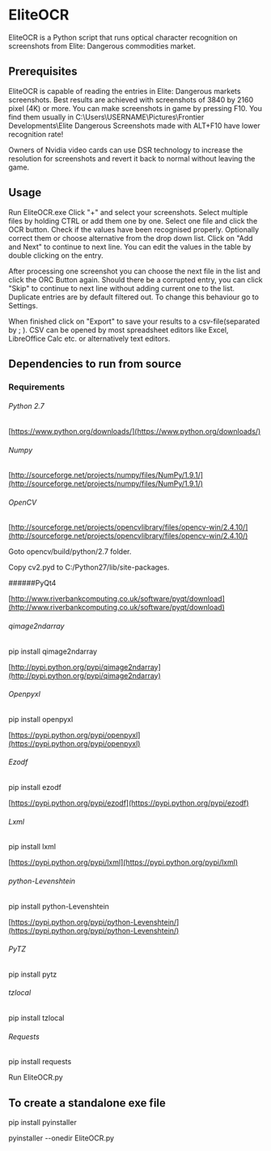 EliteOCR
==============
EliteOCR is a Python script that runs optical character recognition on screenshots
from Elite: Dangerous commodities market. 

Prerequisites
--------------
EliteOCR is capable of reading the entries in Elite: Dangerous markets screenshots.
Best results are achieved with screenshots of 3840 by 2160 pixel (4K) or more.
You can make screenshots in game by pressing F10. You find them usually in
C:\Users\USERNAME\Pictures\Frontier Developments\Elite Dangerous
Screenshots made with ALT+F10 have lower recognition rate!

Owners of Nvidia video cards can use DSR technology to increase the resolution 
for screenshots and revert it back to normal without leaving the game.

Usage
--------------
Run EliteOCR.exe
Click "+" and select your screenshots. Select multiple files by holding CTRL or add them one by one.
Select one file and click the OCR button. Check if the values have been recognised properly.
Optionally correct them or choose alternative from the drop down list. Click on "Add and Next"
to continue to next line. You can edit the values in the table by double clicking on the entry.

After processing one screenshot you can choose the next file in the list and click the ORC Button
again. Should there be a corrupted entry, you can click "Skip" to continue to next line without adding
current one to the list. Duplicate entries are by default filtered out. To change this behaviour
go to Settings.

When finished click on "Export" to save your results to a csv-file(separated by ; ). CSV can be
opened by most spreadsheet editors like Excel, LibreOffice Calc etc. or alternatively text editors.


Dependencies to run from source
--------------

### Requirements

###### Python 2.7 

[https://www.python.org/downloads/](https://www.python.org/downloads/)

###### Numpy 

[http://sourceforge.net/projects/numpy/files/NumPy/1.9.1/](http://sourceforge.net/projects/numpy/files/NumPy/1.9.1/)

###### OpenCV 

[http://sourceforge.net/projects/opencvlibrary/files/opencv-win/2.4.10/](http://sourceforge.net/projects/opencvlibrary/files/opencv-win/2.4.10/) 

Goto opencv/build/python/2.7 folder. 

Copy cv2.pyd to C:/Python27/lib/site-packages.

######PyQt4 

[http://www.riverbankcomputing.co.uk/software/pyqt/download](http://www.riverbankcomputing.co.uk/software/pyqt/download)

###### qimage2ndarray 

pip install qimage2ndarray 

[http://pypi.python.org/pypi/qimage2ndarray](http://pypi.python.org/pypi/qimage2ndarray)

###### Openpyxl 

pip install openpyxl

[https://pypi.python.org/pypi/openpyxl](https://pypi.python.org/pypi/openpyxl)
    
###### Ezodf 

pip install ezodf

[https://pypi.python.org/pypi/ezodf](https://pypi.python.org/pypi/ezodf)

###### Lxml

pip install lxml

[https://pypi.python.org/pypi/lxml](https://pypi.python.org/pypi/lxml)

###### python-Levenshtein

pip install python-Levenshtein

[https://pypi.python.org/pypi/python-Levenshtein/](https://pypi.python.org/pypi/python-Levenshtein/)

###### PyTZ

pip install pytz

###### tzlocal

pip install tzlocal

###### Requests

pip install requests




Run EliteOCR.py

To create a standalone exe file
--------------

pip install pyinstaller

pyinstaller --onedir EliteOCR.py
